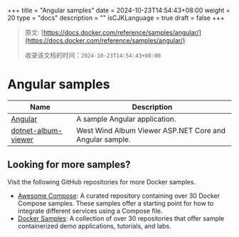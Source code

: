 +++
title = "Angular samples"
date = 2024-10-23T14:54:43+08:00
weight = 20
type = "docs"
description = ""
isCJKLanguage = true
draft = false
+++

> 原文: [https://docs.docker.com/reference/samples/angular/](https://docs.docker.com/reference/samples/angular/)
>
> 收录该文档的时间：`2024-10-23T14:54:43+08:00`

# Angular samples

| Name                                                         | Description                                             |
| ------------------------------------------------------------ | ------------------------------------------------------- |
| [Angular](https://github.com/docker/awesome-compose/tree/master/angular) | A sample Angular application.                           |
| [dotnet-album-viewer](https://github.com/dockersamples/dotnet-album-viewer) | West Wind Album Viewer ASP.NET Core and Angular sample. |

## Looking for more samples?

Visit the following GitHub repositories for more Docker samples.

- [Awesome Compose](https://github.com/docker/awesome-compose): A curated repository containing over 30 Docker Compose samples. These samples offer a starting point for how to integrate different services using a Compose file.
- [Docker Samples](https://github.com/dockersamples?q=&type=all&language=&sort=stargazers): A collection of over 30 repositories that offer sample containerized demo applications, tutorials, and labs.
